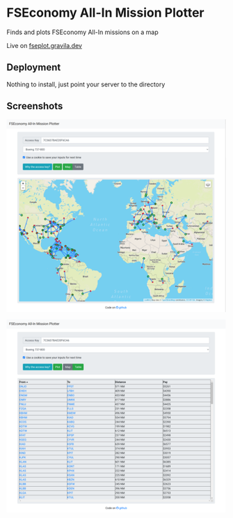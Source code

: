 # FSEconomy All-In Mission Plotter

Finds and plots FSEconomy All-In missions on a map

Live on [fseplot.gravila.dev](https://fseplot.gravila.dev/)

## Deployment

Nothing to install, just point your server to the directory

## Screenshots

![ScreenShot](/screenshots/example_map.png)

![ScreenShot](/screenshots/example_table.png)